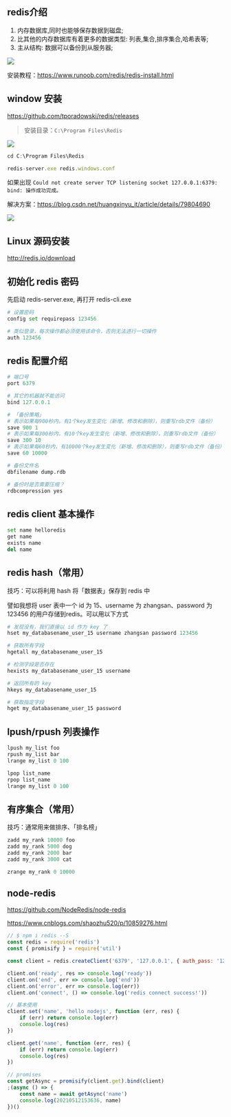 ## redis介绍
1. 内存数据库,同时也能够保存数据到磁盘;
2. 比其他的内存数据库有着更多的数据类型: 列表,集合,排序集合,哈希表等;
3. 主从结构: 数据可以备份到从服务器;

![](http://lee-1255983702.cos.ap-guangzhou.myqcloud.com/bwj1nrn3n.png)

安装教程：https://www.runoob.com/redis/redis-install.html

## window 安装
https://github.com/tporadowski/redis/releases

> 安装目录：`C:\Program Files\Redis`

![](http://lee-1255983702.cos.ap-guangzhou.myqcloud.com/uaibvc7pc.png)

```javascript
cd C:\Program Files\Redis

redis-server.exe redis.windows.conf
```

如果出现 `Could not create server TCP listening socket 127.0.0.1:6379: bind: 操作成功完成。`

解决方案：https://blog.csdn.net/huangxinyu_it/article/details/79804690

![](http://lee-1255983702.cos.ap-guangzhou.myqcloud.com/tiiwlizs.png)

## Linux 源码安装
http://redis.io/download

## 初始化 redis 密码

先启动 redis-server.exe, 再打开 redis-cli.exe

```python
# 设置密码
config set requirepass 123456

# 类似登录，每次操作都必须使用该命令，否则无法进行一切操作
auth 123456
```

## redis 配置介绍

```python
# 端口号
port 6379 

# 其它的机器就不能访问
bind 127.0.0.1

# 「备份策略」
# 表示如果每900秒内，有1个key发生变化（新增、修改和删除），则重写rdb文件（备份）
save 900 1
# 表示如果每300秒内，有10个key发生变化（新增、修改和删除），则重写rdb文件（备份）
save 300 10
# 表示如果每60秒内，有10000个key发生变化（新增、修改和删除），则重写rdb文件（备份）
save 60 10000

# 备份文件名
dbfilename dump.rdb

# 备份时是否需要压缩？
rdbcompression yes
```

## redis client 基本操作

```python
set name helloredis
get name
exists name
del name
```

## redis hash（常用）

技巧：可以将利用 hash 将「数据表」保存到 redis 中

譬如我想将 user 表中一个 id 为 15、username 为 zhangsan、password 为 123456 的用户存储到redis。可以用以下方式

```python
# 发现没有，我们直接以 id 作为 key 了
hset my_databasename_user_15 username zhangsan password 123456

# 获取所有字段
hgetall my_databasename_user_15

# 检测字段是否存在
hexists my_databasename_user_15 username

# 返回所有的 key
hkeys my_databasename_user_15

# 获取指定字段
hget my_databasename_user_15 password
```

## lpush/rpush 列表操作

```python
lpush my_list foo
rpush my_list bar
lrange my_list 0 100

lpop list_name
rpop list_name
lrange my_list 0 100
```

## 有序集合（常用）

技巧：通常用来做排序、「排名榜」

```python
zadd my_rank 10000 foo
zadd my_rank 5000 dog
zadd my_rank 2000 bar
zadd my_rank 3000 cat

zrange my_rank 0 10000
```

## node-redis

https://github.com/NodeRedis/node-redis

https://www.cnblogs.com/shaozhu520/p/10859276.html

```javascript
// $ npm i redis --S
const redis = require('redis')
const { promisify } = require('util')

const client = redis.createClient('6379', '127.0.0.1', { auth_pass: '123456' })

client.on('ready', res => console.log('ready'))
client.on('end', err => console.log('end'))
client.on('error', err => console.log(err))
client.on('connect', () => console.log('redis connect success!'))

// 基本使用
client.set('name', 'hello nodejs', function (err, res) {
    if (err) return console.log(err)
    console.log(res)
})

client.get('name', function (err, res) {
    if (err) return console.log(err)
    console.log(res)
})

// promises 
const getAsync = promisify(client.get).bind(client)
;(async () => {
    const name = await getAsync('name')
    console.log(20210512153636, name)
})()

```